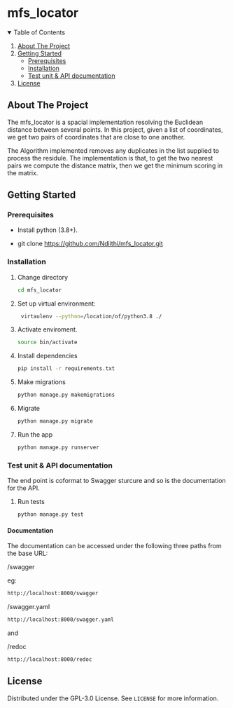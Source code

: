 # mfs_locator

<!-- TABLE OF CONTENTS -->
<details open="open">
  <summary>Table of Contents</summary>
  <ol>
    <li>
      <a href="#about-the-project">About The Project</a>
    </li>
    <li>
      <a href="#getting-started">Getting Started</a>
      <ul>
        <li><a href="#prerequisites">Prerequisites</a></li>
        <li><a href="#installation">Installation</a></li>
	<li><a href="#installation">Test unit & API documentation</a></li>
      </ul>
    </li>
    <li><a href="#license">License</a></li>
  </ol>
</details>


<!-- ABOUT THE PROJECT -->
## About The Project

The mfs_locator is a spacial implementation resolving the Euclidean distance between several points. In this project, given a list of coordinates, we get two pairs of 
coordinates that are close to one another.

The Algorithm implemented removes any duplicates in the list supplied to process the residule. The implementation is that, to get the two nearest pairs we compute the distance matrix, 
then we get the minimum scoring in the matrix.

<!-- GETTING STARTED -->
## Getting Started

### Prerequisites

* Install python (3.8+).

* git clone https://github.com/Ndiithi/mfs_locator.git


### Installation

1. Change directory
   ```sh
   cd mfs_locator
   ```
   
2. Set up virtual environment:
   ```sh
    virtaulenv --python=/location/of/python3.8 ./ 
   ```
   
3. Activate enviroment.
   ```sh
   source bin/activate
   ```
   
4. Install dependencies
   ```sh
   pip install -r requirements.txt
   ```
   
5. Make migrations
   ```sh
   python manage.py makemigrations
   ```
   
6. Migrate
   ```sh
   python manage.py migrate
   ```
   
7. Run the app
   ```sh
   python manage.py runserver

   ```
   
### Test unit & API documentation

The end point is coformat to Swagger sturcure and so is the documentation for the API.
   
1. Run tests
   ```sh
   python manage.py test

   ```
   
#### Documentation
The documentation can be accessed under the following three paths from the base URL:

/swagger

eg: 

   ```sh
   http://localhost:8000/swagger

   ```
   
/swagger.yaml

   ```sh
   http://localhost:8000/swagger.yaml

   ```

and 

/redoc


   ```sh
   http://localhost:8000/redoc

   ```
 
<!-- LICENSE -->
## License

Distributed under the GPL-3.0 License. See `LICENSE` for more information.
